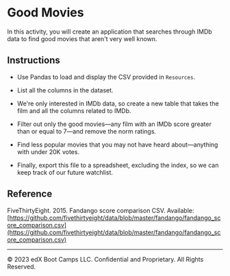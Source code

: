 # Good Movies

In this activity, you will create an application that searches through IMDb data to find good movies that aren't very well known.

## Instructions

* Use Pandas to load and display the CSV provided in `Resources`.

* List all the columns in the dataset.

* We're only interested in IMDb data, so create a new table that takes the film and all the columns related to IMDb.

* Filter out only the good movies&mdash;any film with an IMDb score greater than or equal to 7&mdash;and remove the norm ratings.

* Find less popular movies that you may not have heard about&mdash;anything with under 20K votes.

* Finally, export this file to a spreadsheet, excluding the index, so we can keep track of our future watchlist.

## Reference

FiveThirtyEight. 2015. Fandango score comparison CSV. Available: [https://github.com/fivethirtyeight/data/blob/master/fandango/fandango_score_comparison.csv](https://github.com/fivethirtyeight/data/blob/master/fandango/fandango_score_comparison.csv)

---

© 2023 edX Boot Camps LLC. Confidential and Proprietary. All Rights Reserved.
